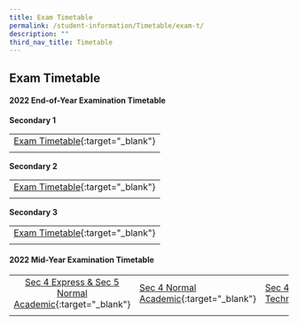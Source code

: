 ```yaml
---
title: Exam Timetable
permalink: /student-information/Timetable/exam-t/
description: ""
third_nav_title: Timetable
---
```




## Exam Timetable

#### 2022 End-of-Year Examination Timetable

**Secondary 1**

|  |
|:---:|
| [Exam Timetable](/files/2022%20EOY%20Timetable_Sec%20One.pdf){:target="_blank"} |
|  |

**Secondary 2**

|  |
|:---:|
| [Exam Timetable](/files/2022%20EOY%20Timetable_Sec%20Two.pdf){:target="_blank"} |
|  |

**Secondary 3**

|  |
|:---:|
| [Exam Timetable](/files/2022%20EOY%20Timetable_Sec%20Three.pdf){:target="_blank"} |
|  |

#### 2022 Mid-Year Examination Timetable

|  |  |  |
|:---:|---|---|
| [Sec 4 Express & Sec 5 Normal Academic](/files/2022%20MYE%20Sec4E5N.pdf){:target="_blank"} | [Sec 4 Normal Academic](/files/2022%20MYE%20Sec4NA.pdf){:target="_blank"} | [Sec 4 Normal Technical](/files/2022%20MYE%20Sec4NT.pdf){:target="_blank"} |
|  |  |  |
